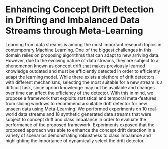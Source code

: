 # Enhancing Concept Drift Detection in Drifting and Imbalanced Data Streams through Meta-Learning


Learning from data streams is among the most important research topics in contemporary Machine Learning. One of the biggest challenges in this domain relies on proposing algorithms that can adapt to new arriving data. However, due to the evolving nature of data streams, they are subject to a phenomenon known as concept drift that makes previously learned knowledge outdated and must be efficiently detected in order to efficiently adapt the learning model. While there exists a plethora of drift detectors, with different mechanisms, selecting the most suitable for a new stream is a difficult task, since apriori knowledge may not be available and changes over time can affect the efficiency of the detector.  With this in mind, we propose a framework that exploits statistical and temporal meta-features from sliding windows to recommend a suitable drift detector for new unseen data using Meta-Learning. We performed experiments on 10 real-world data streams and 18 synthetic generated data streams that were subject to concept drift and class imbalance in order to evaluate the performance of the proposed framework. Experiments exposed that the proposed approach was able to enhance the concept drift detection in a variety of scenarios demonstrating robustness to class imbalance and highlighting the importance of dynamically select the drift detector.
